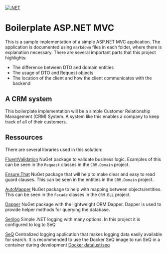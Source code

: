 [![.NET](https://github.com/brhvucn/Boilerplate_ASPNETMVC/actions/workflows/dotnet.yml/badge.svg)](https://github.com/brhvucn/Boilerplate_ASPNETMVC/actions/workflows/dotnet.yml)

# Boilerplate ASP.NET MVC
This is a sample implementation of a simple ASP.NET MVC application. The application is documented using `markdown` files in each folder, where there is explanation necessary. There are several important parts that this project highlights:

* The difference between DTO and domain entities
* The usage of DTO and Request objects
* The location of the client and how the client communicates with the backend

## A CRM system
This boilerplate implementation will be a simple Customer Relationship Management (CRM) System. A system like this enables a company to keep track of all of their customers.

## Ressources
There are several libraries used in this solution:

[FluentValidation](https://docs.fluentvalidation.net/en/latest/) NuGet package to validate business logic. Examples of this can be seen in the `Request` classes in the `CRM.Domain` project.

[Ensure.That](https://www.nuget.org/packages/Ensure.That/) NuGet package that will help to make clear and easy to read guard clauses. This can be seen in the entities in the `CRM.Domain` project.

[AutoMapper](https://docs.automapper.org/en/stable/index.html) NuGet package to help with mapping between objects/entities. This can be seen in the `Facade` classes in the `CRM.BLL` project.

[Dapper](https://github.com/DapperLib/Dapper) NuGet package with the lightweight ORM Dapper. Dapper is used to provide helper methods for querying the database.

[Serilog](https://serilog.net/) Simple .NET logging with many options. In this project it is configured to log to SeQ

[SeQ](https://datalust.co/seq) Centralized logging application that makes logging data easily available for search. It is recommended to use the Docker SeQ image to run SeQ in a container during development [Docker datalust/seq](https://hub.docker.com/r/datalust/seq)
